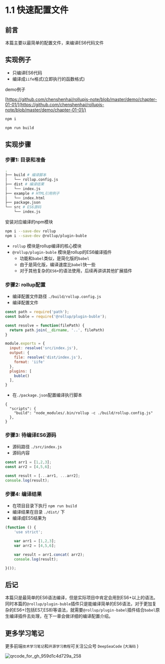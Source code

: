 # 1.1 快速配置文件

## 前言

本篇主要以最简单的配置文件，来编译ES6代码文件

## 实现例子
- 只编译ES6代码
- 编译成`iife`格式(立即执行的函数格式)

demo例子

[https://github.com/chenshenhai/rollupjs-note/blob/master/demo/chapter-01-01/](https://github.com/chenshenhai/rollupjs-note/blob/master/demo/chapter-01-01/)

```sh
npm i

npm run build
```

## 实现步骤

### 步骤1: 目录和准备

```sh
.
├── build # 编译脚本
│   └── rollup.config.js
├── dist # 编译结果
│   └── index.js
├── example # HTML引用例子
│   └── index.html
├── package.json
└── src # ES6源码
    └── index.js
```

安装对应编译的npm模块

```sh
npm i --save-dev rollup 
npm i --save-dev @rollup/plugin-buble
```
- `rollup` 模块是rollup编译的核心模块
- `@rollup/plugin-buble` 模块是rollup的ES6编译插件
    - 功能和`babel`类似，是简化版的`babel`
    - 由于是简化版，编译速度比`babel`快一些
    - 对于其他复杂的`ES6+`的语法使用，后续再讲讲其他扩展插件
    


### 步骤2: rollup配置

- 编译配置文件路径 `./build/rollup.config.js`
- 编译配置文件

```js
const path = require('path');
const buble = require('@rollup/plugin-buble');

const resolve = function(filePath) {
  return path.join(__dirname, '..', filePath)
}

module.exports = {
  input: resolve('src/index.js'),
  output: {
    file: resolve('dist/index.js'),
    format: 'iife'
  },
  plugins: [
    buble()
  ],
}
```
- 在`./package.json`配置编译执行脚本
```
{
  "scripts": {
    "build": "node_modules/.bin/rollup -c ./build/rollup.config.js"
  },
}
```


### 步骤3: 待编译ES6源码

- 源码路径 `./src/index.js`
- 源码内容

```js
const arr1 = [1,2,3];
const arr2 = [4,5,6];

const result = [...arr1, ...arr2];
console.log(result);

```


### 步骤4: 编译结果 

- 在项目目录下执行 `npm run build`
- 编译结果在目录 `./dist/` 下
- 编译成ES5结果为

```js
(function () {
	'use strict';

	var arr1 = [1,2,3];
	var arr2 = [4,5,6];

	var result = arr1.concat( arr2);
	console.log(result);

}());
```


## 后记

本篇只是最简单的ES6语法编译，但是实际项目中肯定会用到ES6+以上的语法。同时本篇的`@rollup/plugin-buble`插件只是能编译简单的ES6语法，对于更加复杂的ES6+(包括ES7,ES8)等语法，就需要`@rollup/plugin-babel`插件结合`babel`原生编译插件去处理，在下一章会做详细的编译配置介绍。

## 更多学习笔记

更多前端`技术学习笔记`和`开源学习教程`可关注公众号 `DeepSeaCode`  (`大海码` ) 

![qrcode_for_gh_959d1c4d729a_258](https://user-images.githubusercontent.com/8216630/43264303-495bf52c-9118-11e8-85cd-4ec6fcc6d066.jpg)
